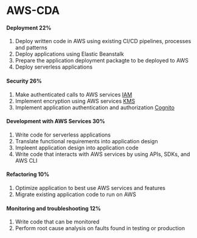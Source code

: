 # AWS-CDA

#### Deployment 22%
1. Deploy written code in AWS using existing CI/CD pipelines, processes and patterns
1. Deploy applications using Elastic Beanstalk
1. Prepare the application deployment packagte to be deployed to AWS
1. Deploy serverless applications

#### Security 26%
1. Make authenticated calls to AWS services [IAM](iam.md)
1. Implement encryption using AWS services [KMS](kms.mkd)
1. Implement application authentication and authorization [Cognito](cognito.md)

#### Development with AWS Services 30%
1. Write code for serverless applications
1. Translate functional requirements into application design
1. Impleent application design into application code
1. Write code that interacts with AWS services by using APIs, SDKs, and AWS CLI

#### Refactoring 10%
1. Optimize application to best use AWS services and features
1. Migrate existing application code to run on AWS

#### Monitoring and troubleshooting 12%
1. Write code that can be monitored
1. Perform root cause analysis on faults found in testing or production

